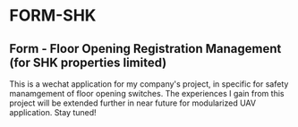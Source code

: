 # FORM-SHK
## Form - Floor Opening Registration Management (for SHK properties limited)</br>

This is a wechat application for my company's project, in specific for safety manamgement of floor opening switches. The experiences I gain from this project will be extended further in near future for modularized UAV application. Stay tuned!

